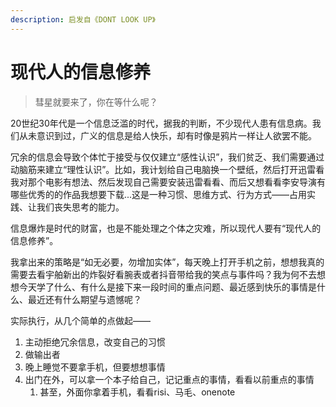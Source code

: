 ```yaml
---
description: 启发自《DONT LOOK UP》
---
```


# 现代人的信息修养

> 彗星就要来了，你在等什么呢？

20世纪30年代是一个信息泛滥的时代，据我的判断，不少现代人患有信息病。我们从未意识到过，广义的信息是给人快乐，却有时像是鸦片一样让人欲罢不能。

冗余的信息会导致个体忙于接受与仅仅建立“感性认识”，我们贫乏、我们需要通过动脑筋来建立“理性认识”。比如，我计划给自己电脑换一个壁纸，然后打开迅雷看我对那个电影有想法、然后发现自己需要安装迅雷看看、而后又想看看李安导演有哪些优秀的的作品我想要下载...这是一种习惯、思维方式、行为方式——占用实践、让我们丧失思考的能力。

信息爆炸是时代的财富，也是不能处理之个体之灾难，所以现代人要有“现代人的信息修养”。

我拿出来的策略是“如无必要，勿增加实体”，每天晚上打开手机之前，想想我真的需要去看宇舶新出的炸裂好看腕表或者抖音带给我的笑点与事件吗？我为何不去想想今天学了什么、有什么是接下来一段时间的重点问题、最近感到快乐的事情是什么、最近还有什么期望与遗憾呢？

实际执行，从几个简单的点做起——

1. 主动拒绝冗余信息，改变自己的习惯
2. 做输出者
3. 晚上睡觉不要拿手机，但要想想事情
4. 出门在外，可以拿一个本子给自己，记记重点的事情，看看以前重点的事情
   1. 甚至，外面你拿着手机，看看risi、马毛、onenote





